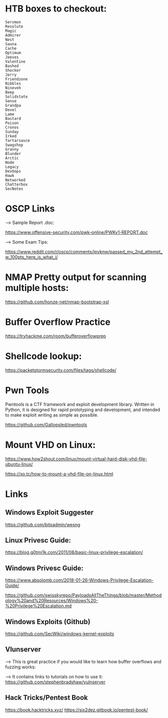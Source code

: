 # HTB boxes to checkout:

```
Servmon
Resolute
Magic
Admirer
Nest
Sauna
Cache
Optimum
Jeeves
Valentine
Bashed
Shocker
Jerry
Friendzone
Nibbles
Nineveh
Beep
Solidstate
Sense
Grandpa
Devel
Lame
Bastard
Poison
Cronos
Sunday
Irked
Tartarsauce
Swagshop
Granny
Blunder
Arctic
Node
Legacy
DevOops
Hawk
Networked
Chatterbox
SecNotes
```

# OSCP Links

--> Sample Report .doc:

https://www.offensive-security.com/pwk-online/PWKv1-REPORT.doc

--> Some Exam Tips:

https://www.reddit.com/r/oscp/comments/ipvknw/passed_my_2nd_attempt_w_100pts_here_is_what_i/

# NMAP Pretty output for scanning multiple hosts:

https://github.com/honze-net/nmap-bootstrap-xsl

# Buffer Overflow Practice

https://tryhackme.com/room/bufferoverflowprep

# Shellcode lookup:

https://packetstormsecurity.com/files/tags/shellcode/


# Pwn Tools

Pwntools is a CTF framework and exploit development library. Written in Python, it is designed for rapid prototyping and development, and intended to make exploit writing as simple as possible.

https://github.com/Gallopsled/pwntools

# Mount VHD on Linux:

https://www.how2shout.com/linux/mount-virtual-hard-disk-vhd-file-ubuntu-linux/  

https://xo.tc/how-to-mount-a-vhd-file-on-linux.html
 
 
 # Links


## Windows Exploit Suggester

https://github.com/bitsadmin/wesng

## Linux Privesc Guide:

https://blog.g0tmi1k.com/2011/08/basic-linux-privilege-escalation/

## Windows Privesc Guide:

https://www.absolomb.com/2018-01-26-Windows-Privilege-Escalation-Guide/

https://github.com/swisskyrepo/PayloadsAllTheThings/blob/master/Methodology%20and%20Resources/Windows%20-%20Privilege%20Escalation.md

## Windows Exploits (Github)

https://github.com/SecWiki/windows-kernel-exploits

## Vlunserver
--> This is great practice if you would like to learn how buffer overflows and fuzzing works:

--> It contains links to tutorials on how to use it:  
https://github.com/stephenbradshaw/vulnserver

## Hack Tricks/Pentest Book

https://book.hacktricks.xyz/
https://six2dez.gitbook.io/pentest-book/

